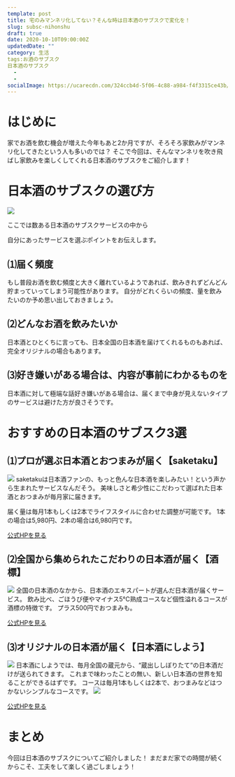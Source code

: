 ```yaml
---
template: post
title: 宅のみマンネリ化してない？そんな時は日本酒のサブスクで変化を！
slug: subsc-nihonshu
draft: true
date: 2020-10-10T09:00:00Z
updatedDate: ""
category: 生活
tags:お酒のサブスク
日本酒のサブスク
  - 
  - 
socialImage: https://ucarecdn.com/324ccb4d-5f06-4c88-a984-f4f3315ce43b/shutterstock_1079488880.jpg
---
```


# はじめに
家でお酒を飲む機会が増えた今年もあと2か月ですが、そろそろ家飲みがマンネリ化してきたという人も多いのでは？
そこで今回は、そんなマンネリを吹き飛ばし家飲みを楽しくしてくれる日本酒のサブスクをご紹介します！

# 日本酒のサブスクの選び方
![](https://ucarecdn.com/d48070da-ab90-4b1b-8882-71bb7c86123d/)

ここでは数ある日本酒のサブスクサービスの中から

自分にあったサービスを選ぶポイントをお伝えします。

## ⑴届く頻度
もし普段お酒を飲む頻度と大きく離れているようであれば、飲みきれずどんどん貯まっていってしまう可能性があります。
自分がどれくらいの頻度、量を飲みたいのか予め思い出しておきましょう。

## ⑵どんなお酒を飲みたいか
日本酒とひとくちに言っても、日本全国の日本酒を届けてくれるものもあれば、完全オリジナルの場合もあります。

## ⑶好き嫌いがある場合は、内容が事前にわかるものを
日本酒に対して極端な話好き嫌いがある場合は、届くまで中身が見えないタイプのサービスは避けた方が良さそうです。

# おすすめの日本酒のサブスク3選

## ⑴プロが選ぶ日本酒とおつまみが届く【saketaku】
![](https://ucarecdn.com/1175a8d8-7e92-4036-b7a5-cb0086a4a607/S__4243499.jpg)
saketakuは日本酒ファンの、もっと色んな日本酒を楽しみたい！という声から生まれたサービスなんだそう。
美味しさと希少性にこだわって選ばれた日本酒とおつまみが毎月家に届きます。

届く量は毎月1本もしくは2本でライフスタイルに合わせた調整が可能です。
1本の場合は5,980円、2本の場合は6,980円です。

[公式HPを見る](https://www.saketaku.com/)

## ⑵全国から集められたこだわりの日本酒が届く【酒標】
![](https://ucarecdn.com/257baa66-b7a2-4e6c-9909-0741bee7c5a5/S__4243500.jpg)
全国の日本酒のなかから、日本酒のエキスパートが選んだ日本酒が届くサービス。
飲み比べ、ごほうび便やマイナス5℃熟成コースなど個性溢れるコースが酒標の特徴です。
プラス500円でおつまみも。

[公式HPを見る](https://colorme-repeat.jp/8/2c65cae9/sakeshirube)

## ⑶オリジナルの日本酒が届く【日本酒にしよう】
![](https://ucarecdn.com/5bb87684-ffb1-4035-8be6-d3743d63d377/S__4243501.jpg)
日本酒にしようでは、毎月全国の蔵元から、“蔵出ししぼりたて“の日本酒だけが送られてきます。
これまで味わったことの無い、新しい日本酒の世界を知ることができるはずです。
コースは毎月1本もしくは2本で、おつまみなどはつかないシンプルなコースです。
![](https://ucarecdn.com/e3c2a7ef-6118-4544-9883-76524036daf6/S__4243502.jpg)

[公式HPを見る](https://sakeproject.jp/)

# まとめ
今回は日本酒のサブスクについてご紹介しました！
まだまだ家での時間が続くからこそ、工夫をして楽しく過ごしましょう！


